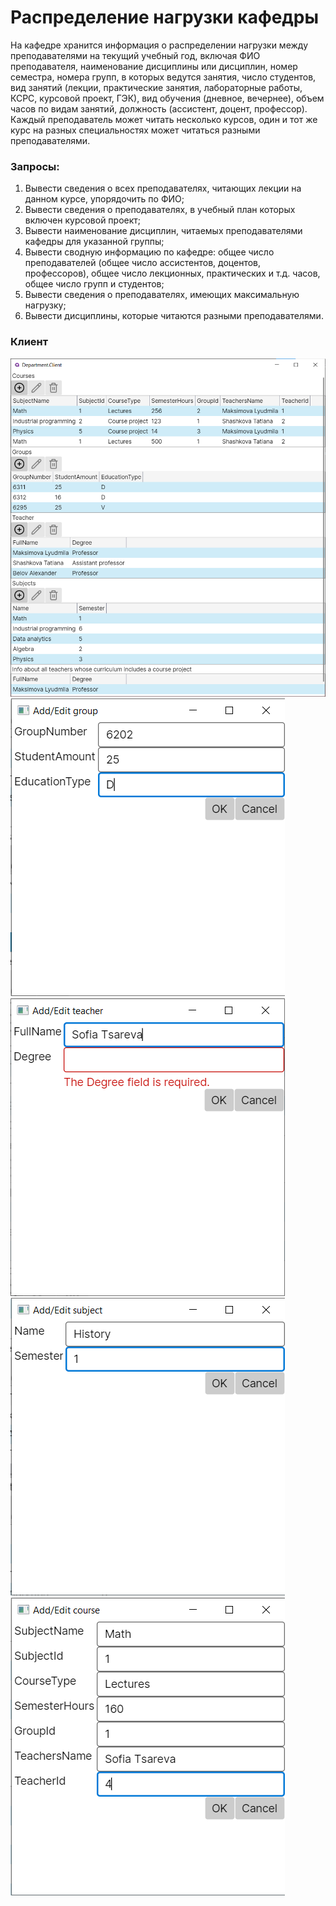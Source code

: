 # Распределение нагрузки кафедры

На кафедре хранится информация о распределении нагрузки между
преподавателями на текущий учебный год, включая ФИО преподавателя,
наименование дисциплины или дисциплин, номер семестра, номера групп, в
которых ведутся занятия, число студентов, вид занятий (лекции, практические
занятия, лабораторные работы, КСРС, курсовой проект, ГЭК), вид обучения
(дневное, вечернее), объем часов по видам занятий, должность (ассистент, доцент,
профессор). Каждый преподаватель может читать несколько курсов, один и тот же
курс на разных специальностях может читаться разными преподавателями.

### Запросы:
1.	Вывести сведения о всех преподавателях, читающих лекции на данном курсе, упорядочить по ФИО;
2.	Вывести сведения о преподавателях, в учебный план которых включен курсовой проект;
3.	Вывести наименование дисциплин, читаемых преподавателями кафедры для указанной группы;
4.	Вывести сводную информацию по кафедре: общее число преподавателей (общее число ассистентов, доцентов, профессоров), общее число лекционных, практических и т.д. часов, общее число групп и студентов;
5.	 Вывести сведения о преподавателях, имеющих максимальную нагрузку;
6.	 Вывести дисциплины, которые читаются разными преподавателями.

### Клиент
![Стартовое окно](Department/Department.Images/main_menu.png)
![Окно добавления/редактирования группы](Department/Department.Images/group_add_edit.png)
![Окно добавления/редактирования преподавателя](Department/Department.Images/teacher_add_edit.png)
![Окно добавления/редактирования дисциплины](Department/Department.Images/subject_add_edit.png)
![Окно добавления/редактирования курса](Department/Department.Images/course_add_edit.png)
